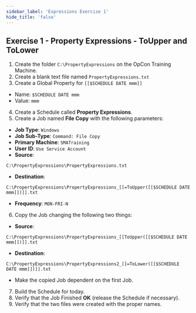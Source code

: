 ```yaml
---
sidebar_label: 'Expressions Exercise 1'
hide_title: 'false'
---
```


## Exercise 1 - Property Expressions - ToUpper and ToLower

1. Create the folder ```C:\PropertyExpressions``` on the OpCon Training Machine.
2. Create a blank text file named ```PropertyExpressions.txt```
3. Create a Global Property for ```[[$SCHEDULE DATE mmm]]```
* Name: ```$SCHEDULE DATE mmm```
* Value: ```mmm```
4. Create a Schedule called **Property Expressions**.
5. Create a Job named **File Copy** with the following parameters:

* **Job Type**: ```Windows```
* **Job Sub-Type**: ```Command: File Copy```
* **Primary Machine**: ```SMATraining```
* **User ID**: ```Use Service Account```
* **Source**:  
```
C:\PropertyExpressions\PropertyExpressions.txt
```
* **Destination**:  
```
C:\PropertyExpressions\PropertyExpressions_[[=ToUpper([[$SCHEDULE DATE mmm]])]].txt
```
* **Frequency**: ```MON-FRI-N```

6. Copy the Job changing the following two things:

* **Source**:  
```
C:\PropertyExpressions\PropertyExpressions_[[ToUpper([[$SCHEDULE DATE mmm]])]].txt
```

* **Destination**:  
```
C:\PropertyExpressions\PropertyExpressions2_[[=ToLower([[$SCHEDULE DATE mmm]])]].txt
```

* Make the copied Job dependent on the first Job.

7. Build the Schedule for today.
8. Verify that the Job Finished **OK** (release the Schedule if necessary).
9. Verify that the two files were created with the proper names.